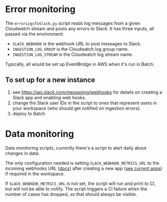 # Error monitoring

The `errorLogsToSlack.py` script reads log messages from a given Cloudwatch stream
and posts any errors to Slack. It has three inputs, all passed via the environment:

 - `SLACK_WEBHOOK` is the webhook URL to post messages to Slack.
 - `INGESTION_LOG_GROUP` is the Cloudwatch log group name.
 - `INGESTION_LOG_STREAM` is the Cloudwatch log stream name.

Typically, all would be set up EventBridge in AWS when it's run in Batch.

## To set up for a new instance

1. see https://api.slack.com/messaging/webhooks for details on creating a Slack app and enabling web hooks.
2. change the Slack user IDs in the script to ones that represent users in your workspace (who should get notified on ingestion errors).
3. deploy to Batch

# Data monitoring

Data monitoring scripts, currently there's a script to alert daily about
changes in data.

The only configuration needed is setting `SLACK_WEBHOOK_METRICS_URL` to the
incoming webhooks URL ([docs](https://api.slack.com/messaging/webhooks)) after
creating a new app ([see current apps](https://api.slack.com/apps)) if required
in the workspace.

If `SLACK_WEBHOOK_METRICS_URL` is not set, the script will run and print to CI,
but will not be able to notify. The script triggers a CI failure when the
number of cases has dropped, so that should always be visible.

